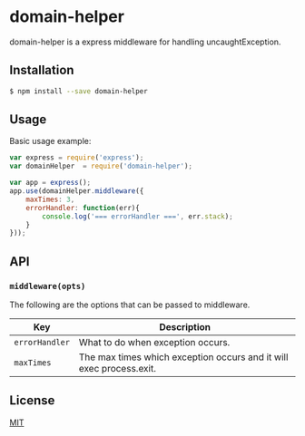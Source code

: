 # domain-helper

domain-helper is a express middleware for handling uncaughtException.

## Installation

```sh
$ npm install --save domain-helper
```

## Usage


Basic usage example:

```javascript
var express = require('express');
var domainHelper  = require('domain-helper');

var app = express();
app.use(domainHelper.middleware({
    maxTimes: 3,
    errorHandler: function(err){
        console.log('=== errorHandler ===', err.stack);
    }
}));
```

## API

### `middleware(opts)`

The following are the options that can be passed to middleware.

Key | Description
--- | ---
`errorHandler` | What to do when exception occurs.
`maxTimes` | The max times which exception occurs and it will exec process.exit.


## License

[MIT](LICENSE)
